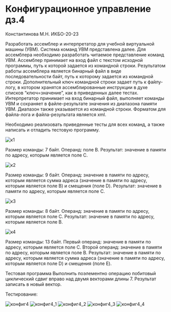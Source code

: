 # Конфигурационное управление дз.4

Константинова М.Н. ИКБО-20-23

Разработать ассемблер и интерпретатор для учебной виртуальной машины 
(УВМ). Система команд УВМ представлена далее.
Для ассемблера необходимо разработать читаемое представление команд 
УВМ. Ассемблер принимает на вход файл с текстом исходной программы, путь к 
которой задается из командной строки. Результатом работы ассемблера является 
бинарный файл в виде последовательности байт, путь к которому задается из 
командной строки. Дополнительный ключ командной строки задает путь к файлу-логу, в котором хранятся ассемблированные инструкции в духе списков 
“ключ=значение”, как в приведенных далее тестах.
Интерпретатор принимает на вход бинарный файл, выполняет команды УВМ 
и сохраняет в файле-результате значения из диапазона памяти УВМ. Диапазон 
также указывается из командной строки.
Форматом для файла-лога и файла-результата является xml.

Необходимо реализовать приведенные тесты для всех команд, а также 
написать и отладить тестовую программу.

![к1](https://github.com/user-attachments/assets/24544f19-504f-4d74-b9a0-1c3eccc57fee)

Размер команды: 7 байт. Операнд: поле B. Результат: значение в памяти по 
адресу, которым является поле C.

![к2](https://github.com/user-attachments/assets/afb6ed85-face-45cd-ac88-44bc1518c8bf)

Размер команды: 9 байт. Операнд: значение в памяти по адресу, которым 
является сумма адреса (значение в памяти по адресу, которым является поле B) и 
смещения (поле D). Результат: значение в памяти по адресу, которым является 
поле C.

![к3](https://github.com/user-attachments/assets/f99f1655-6a27-47f4-a351-e3b40147e607)

Размер команды: 8 байт. Операнд: значение в памяти по адресу, которым 
является поле C. Результат: значение в памяти по адресу, которым является поле 
B.

![к4](https://github.com/user-attachments/assets/96ba6804-06bf-4316-aaf5-0e0e9ed9a2fc)

Размер команды: 13 байт. Первый операнд: значение в памяти по адресу, 
которым является поле C. Второй операнд: значение в памяти по адресу, которым 
является поле B. Результат: значение в памяти по адресу, которым является сумма 
адреса (значение в памяти по адресу, которым является поле D) и смещения (поле 
E).


Тестовая программа
Выполнить поэлементно операцию побитовый циклический сдвиг вправо над 
двумя векторами длины 7. Результат записать в новый вектор.

Тестирование:

![конфиг4](https://github.com/user-attachments/assets/27d1b924-63f2-41ee-a404-1a80870b32ad)
![конфиг4_1](https://github.com/user-attachments/assets/420e1765-6928-49b4-af14-e4341e92243c)
![конфиг4_2](https://github.com/user-attachments/assets/48721014-4aca-4c1c-9c2a-d8c6b0d17b46)
![конфиг4_3](https://github.com/user-attachments/assets/be1cde13-9e2c-41d7-a1bd-29c51396b012)
![конфиг4_4](https://github.com/user-attachments/assets/a6d57fc5-4de2-4408-8274-8b4904b6488b)

